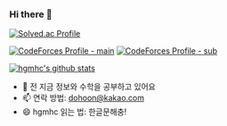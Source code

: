 ### Hi there 👋

[![Solved.ac Profile](http://mazassumnida.wtf/api/v2/generate_badge?boj=dohoon)](https://solved.ac/dohoon/)

[![CodeForces Profile - main](http://cf.leed.at?id=hgmhc)](https://codeforces.com/profile/hgmhc)
[![CodeForces Profile - sub](http://cf.leed.at?id=hoongle)](https://codeforces.com/profile/hoongle)

[![hgmhc's github stats](https://github-readme-stats.vercel.app/api?username=hgmhc&show_icons=true&hide_border=true)](https://github.com/hgmhc)

- 🌱 전 지금 정보와 수학을 공부하고 있어요
- 📫 연락 방법: dohoon@kakao.com
- 😄 hgmhc 읽는 법: 한글문해충!
